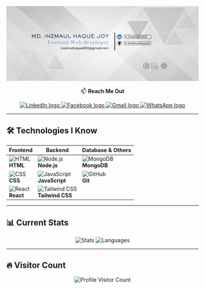 ![Custom Banner](https://github.com/inzamulhaque1/inzamulhaque1/blob/main/images/github.png)

<p align="center">📫 <b>Reach Me Out</b></p>

<div align="center">
  <a href="https://www.linkedin.com/in/inzamul1002/" target="_blank">
    <img src="https://img.shields.io/static/v1?message=LinkedIn&logo=linkedin&label=&color=0077B5&logoColor=white&labelColor=&style=for-the-badge" height="40" alt="LinkedIn logo" />
  </a>
  <a href="https://www.facebook.com/au.inzamul" target="_blank">
    <img src="https://img.shields.io/static/v1?message=Facebook&logo=facebook&label=&color=1877F2&logoColor=white&labelColor=&style=for-the-badge" height="40" alt="Facebook logo" />
  </a>
  <a href="mailto:inzamulhaque1002@gmail.com" target="_blank">
    <img src="https://img.shields.io/static/v1?message=Gmail&logo=gmail&label=&color=D14836&logoColor=white&labelColor=&style=for-the-badge" height="40" alt="Gmail logo" />
  </a>
  <a href="https://wa.me/8801728005274" target="_blank">
    <img src="https://img.shields.io/static/v1?message=WhatsApp&logo=whatsapp&label=&color=25D366&logoColor=white&labelColor=&style=for-the-badge" height="40" alt="WhatsApp logo" />
  </a>
</div>

---

## 🛠️ **Technologies I Know**

<div align="center">
  
| **Frontend** | **Backend** | **Database & Others** |
|--------------|-------------|------------------------|
| <img src="https://img.icons8.com/color/48/html-5--v1.png" alt="HTML" width="40" /><br>**HTML** | <img src="https://img.icons8.com/fluency/48/node-js.png" alt="Node.js" width="40" /><br>**Node.js** | <img src="https://img.icons8.com/external-tal-revivo-tritone-tal-revivo/40/external-mongodb-a-cross-platform-document-oriented-database-program-logo-tritone-tal-revivo.png" alt="MongoDB" width="40" /><br>**MongoDB** |
| <img src="https://img.icons8.com/color/48/css3.png" alt="CSS" width="40" /><br>**CSS** | <img src="https://img.icons8.com/ios-filled/50/javascript-logo.png" alt="JavaScript" width="40" /><br>**JavaScript** | <img src="https://img.icons8.com/fluency/48/github.png" alt="GitHub" width="40" /><br>**Git** |
| <img src="https://img.icons8.com/office/40/react.png" alt="React" width="40" /><br>**React** | <img src="https://img.icons8.com/color/48/tailwind-css.png" alt="Tailwind CSS" width="40" /><br>**Tailwind CSS** | |
  
</div>

---

## 📊 **Current Stats**

<div align="center">
  <img src="https://github-readme-stats.vercel.app/api?username=inzamulhaque1&show_icons=true&theme=radical" height="160px" alt="Stats" />
  <img src="https://github-readme-stats.vercel.app/api/top-langs/?username=inzamulhaque1&layout=compact&theme=radical" height="160px" alt="Languages" />
</div>

---

## 🔥 **Visitor Count**

<p align="center">
  <img src="https://komarev.com/ghpvc/?username=inzamulhaque1&style=for-the-badge" alt="Profile Visitor Count" />
</p>
